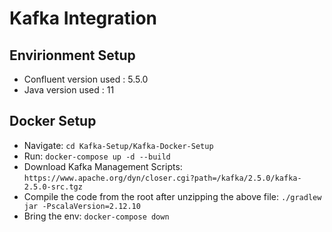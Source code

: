 # Kafka Integration

## Envirionment Setup
- Confluent version used : 5.5.0
- Java version used : 11

## Docker Setup
- Navigate: `cd Kafka-Setup/Kafka-Docker-Setup`
- Run: `docker-compose up -d --build`
- Download Kafka Management Scripts: `https://www.apache.org/dyn/closer.cgi?path=/kafka/2.5.0/kafka-2.5.0-src.tgz`
- Compile the code from the root after unzipping the above file: `./gradlew jar -PscalaVersion=2.12.10`
- Bring the env: `docker-compose down`

